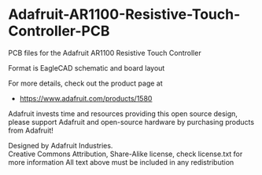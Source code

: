 # Adafruit-AR1100-Resistive-Touch-Controller-PCB
PCB files for the Adafruit AR1100 Resistive Touch Controller

Format is EagleCAD schematic and board layout

For more details, check out the product page at

  * https://www.adafruit.com/products/1580

Adafruit invests time and resources providing this open source design, 
please support Adafruit and open-source hardware by purchasing 
products from Adafruit!

Designed by Adafruit Industries.  
Creative Commons Attribution, Share-Alike license, check license.txt for more information
All text above must be included in any redistribution